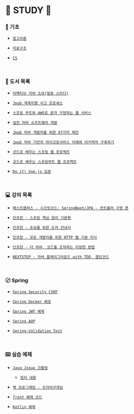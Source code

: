 # 🐜 STUDY 🐝

### 📝 기초
  - [`알고리즘`](https://github.com/JuHyun419/study/tree/master/Algorithm)

  - [`자료구조`](https://github.com/JuHyun419/study/tree/master/data-structures)

  - [`CS`](https://github.com/JuHyun419/study/tree/master/computer-science)

<br>

### 📗 도서 목록
  - [`이펙티브 자바 3/E(발표 스터디)`](https://github.com/Meet-Coder-Study/book-effective-java)

  - [`Jpub 객체지향 사고 프로세스`](https://github.com/JuHyun419/study/tree/master/books%26lectures/%EA%B0%9D%EC%B2%B4%EC%A7%80%ED%96%A5%20%EC%82%AC%EA%B3%A0%20%ED%94%84%EB%A1%9C%EC%84%B8%EC%8A%A4)

  - [`스프링 부트와 AWS로 혼자 구현하는 웹 서비스`](https://github.com/JuHyun419/study/tree/master/books%26lectures/%EC%8A%A4%ED%94%84%EB%A7%81%EB%B6%80%ED%8A%B8%EC%99%80%20AWS%EB%A1%9C%20%ED%98%BC%EC%9E%90%20%EA%B5%AC%ED%98%84%ED%95%98%EB%8A%94%20%EC%9B%B9%EC%84%9C%EB%B9%84%EC%8A%A4)

  - [`실전 자바 소프트웨어 개발`](https://github.com/JuHyun419/study/tree/master/books%26lectures/%EC%8B%A4%EC%A0%84%20%EC%9E%90%EB%B0%94%20%EC%86%8C%ED%94%84%ED%8A%B8%EC%9B%A8%EC%96%B4%20%EA%B0%9C%EB%B0%9C)

  - [`Jpub 자바 개발자를 위한 97가지 제안`](https://github.com/JuHyun419/study/tree/master/books%26lectures/%EC%9E%90%EB%B0%94%20%EA%B0%9C%EB%B0%9C%EC%9E%90%EB%A5%BC%20%EC%9C%84%ED%95%9C%2097%EA%B0%80%EC%A7%80%20%EC%A0%9C%EC%95%88)

  - [`Jpub 자바 기반의 마이크로서비스 이해와 아키텍처 구축하기`](https://github.com/JuHyun419/study/tree/master/books%26lectures/%EC%9E%90%EB%B0%94%EA%B8%B0%EB%B0%98%EC%9D%98%20%EB%A7%88%EC%9D%B4%ED%81%AC%EB%A1%9C%EC%84%9C%EB%B9%84%EC%8A%A4%20%EC%9D%B4%ED%95%B4%EC%99%80%20%EC%95%84%ED%82%A4%ED%85%8D%EC%B2%98%20%EA%B5%AC%EC%B6%95%ED%95%98%EA%B8%B0)

  - [`코드로 배우는 스프링 웹 프로젝트`](https://github.com/JuHyun419/study/tree/master/books%26lectures/%EC%BD%94%EB%93%9C%EB%A1%9C%20%EB%B0%B0%EC%9A%B0%EB%8A%94%20%EC%8A%A4%ED%94%84%EB%A7%81%20%EC%9B%B9%20%ED%94%84%EB%A1%9C%EC%A0%9D%ED%8A%B8)

  - [`코드로 배우는 스프링부트 웹 프로젝트`](https://github.com/JuHyun419/study/tree/master/books%26lectures/%EC%BD%94%EB%93%9C%EB%A1%9C%20%EB%B0%B0%EC%9A%B0%EB%8A%94%20%EC%8A%A4%ED%94%84%EB%A7%81%EB%B6%80%ED%8A%B8%20%EC%9B%B9%20%ED%94%84%EB%A1%9C%EC%A0%9D%ED%8A%B8)

  - [`Do it! Vue.js 입문`](https://github.com/JuHyun419/study/tree/master/frontend/vuejs)
  

<br>


### 💻 강의 목록
  - [`패스트캠퍼스 - 시크릿코드: SpringBoot/JPA - 컨트롤러 구현 편`](https://github.com/JuHyun419/study/tree/master/books%26lectures/(%ED%8C%A8%EC%BA%A0)secret-SpringBoot-JPA)

  - [`인프런 - 스프링 핵심 원리 기본편`](https://github.com/JuHyun419/study/tree/master/books%26lectures/(%EC%9D%B8%ED%94%84%EB%9F%B0)%EC%8A%A4%ED%94%84%EB%A7%81%20%ED%95%B5%EC%8B%AC%20%EC%9B%90%EB%A6%AC%20%EA%B8%B0%EB%B3%B8%ED%8E%B8)

  - [`인프런 - 초보를 위한 도커 안내서`](https://github.com/JuHyun419/study/tree/master/books%26lectures/(%EC%9D%B8%ED%94%84%EB%9F%B0)docker)

  - [`인프런 - 모든 개발자를 위한 HTTP 웹 기본 지식`](https://github.com/JuHyun419/study/tree/master/books%26lectures/(%EC%9D%B8%ED%94%84%EB%9F%B0)%EB%AA%A8%EB%93%A0%20%EA%B0%9C%EB%B0%9C%EC%9E%90%EB%A5%BC%20%EC%9C%84%ED%95%9C%20HTTP%20%EC%9B%B9%20%EA%B8%B0%EB%B3%B8%EC%A7%80%EC%8B%9D)

  - [`인프런 - 더 자바, 코드를 조작하는 다양한 방법`](https://github.com/JuHyun419/study/tree/master/books%26lectures/(%EC%9D%B8%ED%94%84%EB%9F%B0)%EB%8D%94%20%EC%9E%90%EB%B0%94%2C%20%EC%BD%94%EB%93%9C%EB%A5%BC%20%EC%A1%B0%EC%9E%91%ED%95%98%EB%8A%94%20%EB%8B%A4%EC%96%91%ED%95%9C%20%EB%B0%A9%EB%B2%95)

  - [`NEXTSTEP - 자바 플레이그라운드 with TDD, 클린코드`](https://github.com/JuHyun419/study/tree/master/books%26lectures/(%EB%84%A5%EC%8A%A4%ED%8A%B8%EC%8A%A4%ED%85%9D)%EC%9E%90%EB%B0%94%20%ED%94%8C%EB%A0%88%EC%9D%B4%EA%B7%B8%EB%9D%BC%EC%9A%B4%EB%93%9C)


<br>


### 〄 Spring
  - [`Spring Security CSRF`](https://github.com/JuHyun419/study/tree/master/spring-example/spring-security-csrf)

  - [`Spring Docker 배포`](https://github.com/JuHyun419/study/tree/master/spring-example/spring-docker-deploy)

  - [`Spring JWT 예제`](https://github.com/JuHyun419/study/tree/master/spring-example/spring-jwt-tutorial)

  - [`Spring AOP`](https://github.com/JuHyun419/study/tree/master/spring-example/spring-aop)

  - [`Spring-Validation Test`](https://github.com/JuHyun419/study/tree/master/spring-example/spring-validation)

<br>


### ⌨️ 실습 예제
  - [`Java Jsoup 크롤링`](https://github.com/JuHyun419/study/tree/master/java-example/inflearn-crawling-jsoup)
    - [`정리 내용`](https://zzang9ha.tistory.com/337?category=887593)

  - [`짝 프로그래밍 - 숫자야구게임`](https://github.com/JuHyun419/study/tree/master/pair-programming-baseball)

  - [`front 예제 코드`](https://github.com/JuHyun419/study/tree/master/frontend)

  - [`Kotlin 예제`](https://github.com/JuHyun419/study/tree/master/Kotlin-SpringBoot)

<br>

